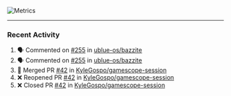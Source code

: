 ![Metrics](https://metrics.lecoq.io/KyleGospo?template=classic&base=header%2C%20activity%2C%20community%2C%20repositories%2C%20metadata&base.indepth=false&base.hireable=false&base.skip=false&config.timezone=America%2FLos_Angeles)

---
### Recent Activity
<!--START_SECTION:activity-->
1. 🗣 Commented on [#255](https://github.com/ublue-os/bazzite/issues/255#issuecomment-1704688478) in [ublue-os/bazzite](https://github.com/ublue-os/bazzite)
2. 🗣 Commented on [#255](https://github.com/ublue-os/bazzite/issues/255#issuecomment-1704673374) in [ublue-os/bazzite](https://github.com/ublue-os/bazzite)
3. 🎉 Merged PR [#42](https://github.com/KyleGospo/gamescope-session/pull/42) in [KyleGospo/gamescope-session](https://github.com/KyleGospo/gamescope-session)
4. ❌ Reopened PR [#42](https://github.com/KyleGospo/gamescope-session/pull/42) in [KyleGospo/gamescope-session](https://github.com/KyleGospo/gamescope-session)
5. ❌ Closed PR [#42](https://github.com/KyleGospo/gamescope-session/pull/42) in [KyleGospo/gamescope-session](https://github.com/KyleGospo/gamescope-session)
<!--END_SECTION:activity-->
